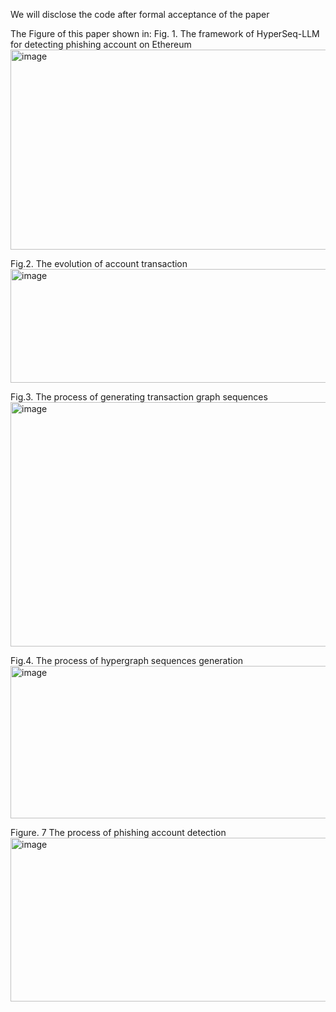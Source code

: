 We will disclose the code after formal acceptance of the paper

The Figure of this paper shown in:
Fig. 1. The framework of HyperSeq-LLM for detecting phishing account on Ethereum
<img width="693" height="320" alt="image" src="https://github.com/user-attachments/assets/fa6b9bdd-5e9b-402a-bdc4-5d28bcee8466" />

Fig.2. The evolution of account transaction
<img width="693" height="182" alt="image" src="https://github.com/user-attachments/assets/07ed3a61-bef2-48f3-a40a-6b737f2fb3f3" />

Fig.3. The process of generating transaction graph sequences
<img width="693" height="391" alt="image" src="https://github.com/user-attachments/assets/1d744e80-0c07-4d84-ac88-f742f072a216" />

Fig.4. The process of hypergraph sequences generation
<img width="693" height="244" alt="image" src="https://github.com/user-attachments/assets/fc679b99-6d55-40ba-b309-e0f7bd8c7304" />

Figure. 7 The process of phishing account detection
<img width="693" height="262" alt="image" src="https://github.com/user-attachments/assets/140ec2d3-fda0-41bf-8f00-84b19ee01440" />

